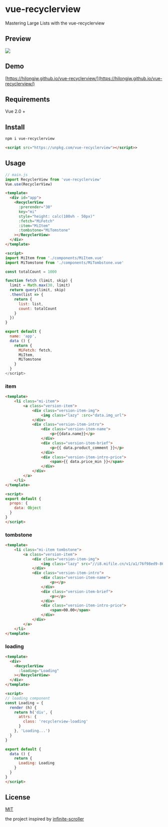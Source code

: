 # vue-recyclerview

Mastering Large Lists with the vue-recyclerview

## Preview

![](https://hilongjw.github.io/vue-recyclerview/preview1.gif)


## Demo

[https://hilongjw.github.io/vue-recyclerview/](https://hilongjw.github.io/vue-recyclerview/)

## Requirements

Vue 2.0 +

## Install

```bash
npm i vue-recyclerview

```

```html
<script src="https://unpkg.com/vue-recyclerview"></script>>
```

## Usage

```javascript
// main.js
import RecyclerView from 'vue-recyclerview'
Vue.use(RecyclerView)
```

```html
<template>
  <div id="app">
    <RecyclerView
      :prerender="30" 
      key="mi" 
      style="height: calc(100vh - 50px)"
      :fetch="MiFetch" 
      :item="MiItem" 
      :tombstone="MiTomstone"
    ></RecyclerView>
  </div>
</template>

<script>
import MiItem from './components/MiItem.vue'
import MiTomstone from './components/MiTombstone.vue'

const totalCount = 1000

function fetch (limit, skip) {
  limit = Math.max(30, limit)
  return query(limit, skip)
  .then(list => {
    return {
      list: list,
      count: totalCount
    }
  })
}

export default {
  name: 'app',
  data () {
    return {
      MiFetch: fetch,
      MiItem,
      MiTomstone
    }
  }
</script>

```

### item

```html
<template>
    <li class="mi-item">
        <a class="version-item">
            <div class="version-item-img">
                <img class="lazy" :src="data.img_url">
            </div>
            <div class="version-item-intro">
                <div class="version-item-name">
                    <p>{{data.name}}</p>
                </div>
                <div class="version-item-brief">
                    <p>{{ data.product_comment }}</p>
                </div>
                <div class="version-item-intro-price">
                    <span>{{ data.price_min }}</span>
                </div>
            </div>
        </a>
    </li>
</template>

<script>
export default {
  props: {
    data: Object
  }
}
</script>

```

### tombstone

```html
<template>
    <li class="mi-item tombstone">
        <a class="version-item">
            <div class="version-item-img">
                <img class="lazy" src="//i8.mifile.cn/v1/a1/76f98ed9-86c5-dcda-0ba2-b79f62b0f195.webp?width=360&height=360">
            </div>
            <div class="version-item-intro">
                <div class="version-item-name">
                    <p></p>
                </div>
                <div class="version-item-brief">
                    <p></p>
                </div>
                <div class="version-item-intro-price">
                    <span>00.00</span>
                </div>
            </div>
        </a>
    </li>
</template>
```

### loading

```html
<template>
  <div>
    <RecyclerView
      :loading="Loading"
    ></RecyclerView>
  </div>
</template>

<script>
// loading component
const Loading = {
  render (h) {
    return h('div', {
      attrs: {
        class: 'recyclerview-loading'
      }
    }, 'Loading...')
  }
}

export default {
  data () {
    return {
      Loading: Loading
    }
  }
}
</script>
```

## License

[MIT](https://github.com/hilongjw/vue-recyclerview/blob/master/License)

the project inspired by [infinite-scroller](https://github.com/GoogleChrome/ui-element-samples/tree/gh-pages/infinite-scroller)


